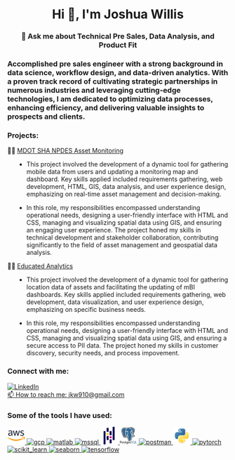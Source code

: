 <h1 align="center">Hi 👋, I'm Joshua Willis</h1>

<h3 align="center">💬 Ask me about Technical Pre Sales, Data Analysis, and Product Fit</h3>

<h3>Accomplished pre sales engineer with a strong background in data science, workflow design, and data-driven analytics. With a proven track record of cultivating strategic partnerships in numerous industries and leveraging cutting-edge technologies, I am dedicated to optimizing data processes, enhancing efficiency, and delivering valuable insights to prospects and clients.</h3>


<h3 align="left">Projects:</h3>
<p>👨‍💻 <a href="https://maryland.maps.arcgis.com/apps/webappviewer/index.html?id=4c36b512a0884a1388723ed5fa1f847c">MDOT SHA NPDES Asset Monitoring</a> </p> 
<ul>
    <li style="margin-left: 20px;">This project involved the development of a dynamic tool for gathering mobile data from users and updating a monitoring map and dashboard. Key skills applied included requirements gathering, web development, HTML, GIS, data analysis, and user experience design, emphasizing on real-time asset management and decision-making.
    </li>
</ul>
<ul>
    <li style="margin-left: 20px;">In this role, my responsibilities encompassed understanding operational needs, designing a user-friendly interface with HTML and CSS, managing and visualizing spatial data using GIS, and ensuring an engaging user experience. The project honed my skills in technical development and stakeholder collaboration, contributing significantly to the field of asset management and geospatial data analysis.</li>
</ul>

<p>👨‍💻 <a href="https://www.educatedanalytics.com/?pgid=lbom3e3i-3a9aad23-ce2f-4a6c-9153-b7e52546fce0">Educated Analytics</a> </p> 
<ul>
    <li style="margin-left: 20px;">This project involved the development of a dynamic tool for gathering location data of assets and facilitating the updating of mBI dashboards. Key skills applied included requirements gathering, web development, data visualization, and user experience design, emphasizing on specific business needs.
    </li>
</ul>
<ul>
    <li style="margin-left: 20px;">In this role, my responsibilities encompassed understanding operational needs, designing a user-friendly interface with HTML and CSS, managing and visualizing spatial data using GIS, and ensuring a secure access to PII data. The project honed my skills in customer discovery, security needs, and process impovement.</li>
</ul>







<div class="connect-with-me">
  <h3 align="left">Connect with me:</h3>

  <div class="linkedin-link">
    <a href="https://linkedin.com/in/https://www.linkedin.com/in/joshua-k-willis/" target="blank">
      <img src="https://raw.githubusercontent.com/rahuldkjain/github-profile-readme-generator/master/src/images/icons/Social/linked-in-alt.svg" alt="LinkedIn" height="30" width="40">
    </a>
  </div>

  <div class="email-link">
    <a href="mailto:jkw910@gmail.com" target="_blank">
      <span> 📫 How to reach me:</span> jkw910@gmail.com
    </a>
  </div>
</div>




<h3 align="left">Some of the tools I have used:</h3>
<p align="left"> <a href="https://aws.amazon.com" target="_blank" rel="noreferrer"> <img src="https://raw.githubusercontent.com/devicons/devicon/master/icons/amazonwebservices/amazonwebservices-original-wordmark.svg" alt="aws" width="40" height="40"/> </a> <a href="https://cloud.google.com" target="_blank" rel="noreferrer"> <img src="https://www.vectorlogo.zone/logos/google_cloud/google_cloud-icon.svg" alt="gcp" width="40" height="40"/> </a> <a href="https://www.mathworks.com/" target="_blank" rel="noreferrer"> <img src="https://upload.wikimedia.org/wikipedia/commons/2/21/Matlab_Logo.png" alt="matlab" width="40" height="40"/> </a> <a href="https://www.microsoft.com/en-us/sql-server" target="_blank" rel="noreferrer"> <img src="https://www.svgrepo.com/show/303229/microsoft-sql-server-logo.svg" alt="mssql" width="40" height="40"/> </a> <a href="https://pandas.pydata.org/" target="_blank" rel="noreferrer"> <img src="https://raw.githubusercontent.com/devicons/devicon/2ae2a900d2f041da66e950e4d48052658d850630/icons/pandas/pandas-original.svg" alt="pandas" width="40" height="40"/> </a> <a href="https://www.postgresql.org" target="_blank" rel="noreferrer"> <img src="https://raw.githubusercontent.com/devicons/devicon/master/icons/postgresql/postgresql-original-wordmark.svg" alt="postgresql" width="40" height="40"/> </a> <a href="https://postman.com" target="_blank" rel="noreferrer"> <img src="https://www.vectorlogo.zone/logos/getpostman/getpostman-icon.svg" alt="postman" width="40" height="40"/> </a> <a href="https://www.python.org" target="_blank" rel="noreferrer"> <img src="https://raw.githubusercontent.com/devicons/devicon/master/icons/python/python-original.svg" alt="python" width="40" height="40"/> </a> <a href="https://pytorch.org/" target="_blank" rel="noreferrer"> <img src="https://www.vectorlogo.zone/logos/pytorch/pytorch-icon.svg" alt="pytorch" width="40" height="40"/> </a> <a href="https://scikit-learn.org/" target="_blank" rel="noreferrer"> <img src="https://upload.wikimedia.org/wikipedia/commons/0/05/Scikit_learn_logo_small.svg" alt="scikit_learn" width="40" height="40"/> </a> <a href="https://seaborn.pydata.org/" target="_blank" rel="noreferrer"> <img src="https://seaborn.pydata.org/_images/logo-mark-lightbg.svg" alt="seaborn" width="40" height="40"/> </a> <a href="https://www.tensorflow.org" target="_blank" rel="noreferrer"> <img src="https://www.vectorlogo.zone/logos/tensorflow/tensorflow-icon.svg" alt="tensorflow" width="40" height="40"/> </a> </p>

